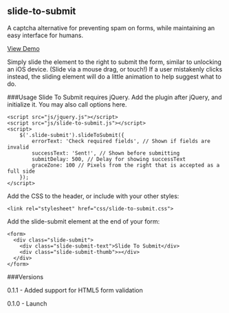 ## slide-to-submit
A captcha alternative for preventing spam on forms, while maintaining an easy interface for humans.

<a href="http://kthornbloom.com/slidetosubmit/">View Demo</a>

Simply slide the element to the right to submit the form, similar to unlocking an iOS device. (Slide via a mouse drag, or touch!) If a user mistakenly clicks instead, the sliding element will do a little animation to help suggest what to do.

###Usage
Slide To Submit requires jQuery. Add the plugin after jQuery, and initialize it. You may also call options here.

```
<script src="js/jquery.js"></script>
<script src="js/slide-to-submit.js"></script>
<script>
	$('.slide-submit').slideToSubmit({
		errorText: 'Check required fields', // Shown if fields are invalid
		successText: 'Sent!', // Shown before submitting
		submitDelay: 500, // Delay for showing successText
		graceZone: 100 // Pixels from the right that is accepted as a full side
	});
</script>
```

Add the CSS to the header, or include with your other styles:

```
<link rel="stylesheet" href="css/slide-to-submit.css">
```

Add the slide-submit element at the end of your form:

```
<form>
  <div class="slide-submit">
  	<div class="slide-submit-text">Slide To Submit</div>
  	<div class="slide-submit-thumb">»</div>
  </div>
</form>
```

###Versions

0.1.1 - Added support for HTML5 form validation

0.1.0 - Launch
